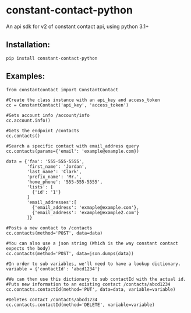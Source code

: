 # constant-contact-python

An api sdk for v2 of constant contact api, using python 3.1+

## Installation:

    pip install constant-contact-python

## Examples:
    from constantcontact import ConstantContact

    #Create the class instance with an api_key and access_token
    cc = ConstantContact('api_key', 'access_token')

    #Gets account info /account/info
    cc.account.info()

    #Gets the endpoint /contacts
    cc.contacts()

    #Search a specific contact with email_address query
    cc.contacts(params={'email': 'example@example.com}) 

    data = {'fax': '555-555-5555',
            'first_name': 'Jordan',
            'last_name': 'Clark',
            'prefix_name': 'Mr.',
            'home_phone': '555-555-5555',
            'lists': [
              {'id': '1'}
            ]
            'email_addresses':[
              {'email_address': 'exmaple@example.com'},
              {'email_address': 'example@example2.com'}
            ]}

    #Posts a new contact to /contacts
    cc.contacts(method='POST', data=data) 

    #You can also use a json string (Which is the way constant contact expects the body)
    cc.contacts(method='POST', data=json.dumps(data))

    #In order to sub variables, we'll need to have a lookup dictionary.
    variable = {'contactId': 'abcd1234'}

    #We can then use this dictionary to sub contactId with the actual id.
    #Puts new information to an existing contact /contacts/abcd1234
    cc.contacts.contactId(method='PUT', data=data, variable=variable) 

    #Deletes contact /contacts/abcd1234
    cc.contacts.contactId(method='DELETE', variable=variable) 
